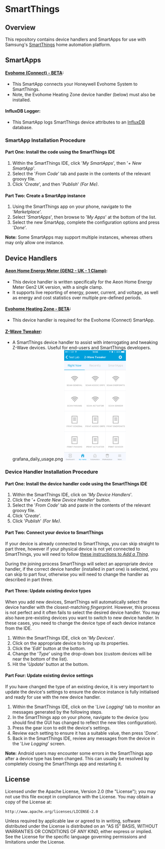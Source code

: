 # SmartThings

## Overview

This repository contains device handlers and SmartApps for use with Samsung's [SmartThings](http://www.smartthings.com) home automation platform.

## SmartApps

#### [Evohome (Connect) - BETA](https://github.com/castlecole/customdevices/master/Honeywell/HoneywellEvoHomeAppConnect.groovy):
 - This SmartApp connects your Honeywell Evohome System to SmartThings.
 - Note, the Evohome Heating Zone device handler (below) must also be installed.

#### InfluxDB Logger:
 - This SmartApp logs SmartThings device attributes to an [InfluxDB](https://influxdata.com/) database.

### SmartApp Installation Procedure

#### Part One: Install the code using the SmartThings IDE

1. Within the SmartThings IDE, click '*My SmartApps*', then '*+ New SmartApp*'. 
2. Select the '*From Code*' tab and paste in the contents of the relevant groovy file.
3. Click '*Create*', and then '*Publish*' *(For Me)*.

#### Part Two: Create a SmartApp instance

1. Using the SmartThings app on your phone, navigate to the '*Marketplace*'.
2. Select '*SmartApps*', then browse to '*My Apps*' at the bottom of the list.
3. Select the new SmartApp, complete the configuration options and press '*Done*'.

**Note:** Some SmartApps may support multiple instances, whereas others may only allow one instance.

## Device Handlers

#### [Aeon Home Energy Meter (GEN2 - UK - 1 Clamp)](https://raw.githubusercontent.com/castlecole/customdevices/master/Aeon/Z-WaveAeonHomeEnergyMeter.groovy):
 - This device handler is written specifically for the Aeon Home Energy Meter Gen2 UK version, with a single clamp.
 - It supports live reporting of energy, power, current, and voltage, as well as energy and cost statistics over multiple pre-defined periods.
 
#### [Evohome Heating Zone - BETA](https://github.com/castlecole/customdevices/master/Honeywell/HoneywellEvoHomeHeatingZone.groovy):
 - This device handler is required for the Evohome (Connect) SmartApp.

#### [Z-Wave Tweaker](https://raw.githubusercontent.com/castlecole/customdevices/master/Aeon/Z-WaveTweaker.groovy):
 - A SmartThings device handler to assist with interrogating and tweaking Z-Wave devices. Useful for end-users and SmartThings developers.  grafana_daily_usage.png 
   <img src="https://raw.githubusercontent.com/castlecole/customdevices/master/Aeon/screenshots/zwt-ss-tiles-main.png" width="200">

### Device Handler Installation Procedure

#### Part One: Install the device handler code using the SmartThings IDE

1. Within the SmartThings IDE, click on '*My Device Handlers*'.
2. Click the '*+ Create New Device Handler*' button. 
3. Select the '*From Code*' tab and paste in the contents of the relevant groovy file.
4. Click '*Create*'.
5. Click '*Publish*' *(For Me)*.

#### Part Two: Connect your device to SmartThings

If your device is already connected to SmartThings, you can skip straight to part three, however if your physical device is not yet connected to SmartThings, you will need to follow [these instructions to _Add a Thing_](https://support.smartthings.com/hc/en-gb/articles/205956950-How-to-connect-and-configure-new-devices).

During the joining process SmartThings will select an appropriate device handler, if the correct device handler (installed in part one) is selected, you can skip to part four, otherwise you will need to change the handler as described in part three.

#### Part Three: Update existing device types

When you add new devices, SmartThings will automatically select the device handler with the closest-matching *fingerprint*. However, this process is not perfect and it often fails to select the desired device handler. You may also have pre-existing devices you want to switch to new device handler. In these cases, you need to change the device type of each device instance from the IDE.

1. Within the SmartThings IDE, click on '*My Devices*'.
2. Click on the appropriate device to bring up its properties.
3. Click the '*Edit*' button at the bottom.
4. Change the '*Type*' using the drop-down box (custom devices will be near the bottom of the list).
5. Hit the '*Update*' button at the bottom.

#### Part Four: Update existing device settings

If you have changed the type of an existing device, it is very important to update the device's settings to ensure the device instance is fully initialised and ready for use with the new device handler.

1. Within the SmartThings IDE, click on the '*Live Logging*' tab to monitor an messages generated by the following steps. 
2. In the SmartThings app on your phone, navigate to the device (you should find the GUI has changed to reflect the new tiles configuration).
3. Press the gear icon to edit the device's settings.
4. Review each setting to ensure it has a suitable value, then press '*Done*'.
5. Back in the SmartThings IDE, review any messages from the device in the '*Live Logging*' screen. 
 
**Note:** Android users may encounter some errors in the SmartThings app after a device type has been changed. This can usually be resolved by completely closing the SmartThings app and restarting it.

## License

Licensed under the Apache License, Version 2.0 (the "License"); you may not use this file except
in compliance with the License. You may obtain a copy of the License at:

    http://www.apache.org/licenses/LICENSE-2.0

Unless required by applicable law or agreed to in writing, software distributed under the License is distributed
on an "AS IS" BASIS, WITHOUT WARRANTIES OR CONDITIONS OF ANY KIND, either express or implied. See the License
for the specific language governing permissions and limitations under the License.
